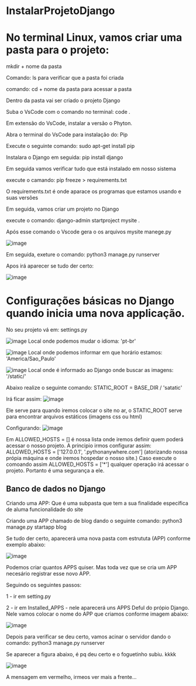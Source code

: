 # InstalarProjetoDjango

# No terminal Linux, vamos criar uma pasta para o projeto:

mkdir + nome da pasta

Comando: ls para verificar que a pasta foi criada

comando: cd + nome da pasta para acessar a pasta

Dentro da pasta vai ser criado o projeto Django

Suba o VsCode com o comando no terminal: code .

Em extensão do VsCode, instalar a versão o Phyton.

Abra o terminal do VsCode  para instalação do: Pip

Execute o seguinte comando: sudo apt-get install pip

Instalara o Django em seguida: pip install django

Em seguida vamos verificar tudo que está instalado em nosso sistema

execute o camando: pip freeze > requirements.txt

O requirements.txt é onde aparace os programas que estamos usando e suas versões

Em seguida, vamos criar um projeto no Django

execute o comando: django-admin startproject mysite .  

Após esse comando o Vscode gera o os arquivos
mysite
manege.py

![image](https://github.com/leandroloffeu/InstalarProjetoDjango/assets/112645165/81f97f47-bc28-4d08-bc31-0a1c5590aaa0)

Em seguida, exeture o comando: python3 manage.py runserver

Apos irá aparecer se tudo der certo:

![image](https://github.com/leandroloffeu/InstalarProjetoDjango/assets/112645165/a7c90caf-0484-4812-a277-008b0739509a)


# Configurações básicas no Django quando inicia uma nova applicação.


No seu projeto vá em: settings.py

![image](https://github.com/leandroloffeu/InstalarProjetoDjango/assets/112645165/2aea7285-5bde-4c67-b68c-c5ecdc850785)
Local onde podemos mudar o idioma: 'pt-br'

![image](https://github.com/leandroloffeu/InstalarProjetoDjango/assets/112645165/683315e9-2c86-4f29-a748-68d98a27e83e)
Local onde podemos informar em que horário estamos: 'America/Sao_Paulo'

![image](https://github.com/leandroloffeu/InstalarProjetoDjango/assets/112645165/6f106402-c161-475d-9178-7df8826299b6)
Local onde é informado ao Django onde buscar as imagens: '/static/'

Abaixo realize o seguinte comando: STATIC_ROOT = BASE_DIR / 'satatic'

Irá ficar assim:
![image](https://github.com/leandroloffeu/InstalarProjetoDjango/assets/112645165/bbd826df-e054-4927-991b-5d80c51f0106)

Ele serve para quando iremos colocar o site no ar, o STATIC_ROOT serve para encontrar arquivos estáticos (imagens css ou html)



Configurando:
![image](https://github.com/leandroloffeu/InstalarProjetoDjango/assets/112645165/aec95f66-e3c1-44c4-88fc-4f60a940091b)

Em  ALLOWED_HOSTS = [] é nossa lista onde iremos definir quem poderá acessar o nosso projeto.
A principio irmos configurar assim: ALLOWED_HOSTS = ['127.0.0.1', '.pythonanywhere.com'] (atorizando nossa própia máquina e onde iremos hospedar o nosso site.) 
Caso execute o comoando assim ALLOWED_HOSTS = ['*'] qualquer operação irá acessar o projeto. Portanto é uma segurança a ele.


## Banco de dados no Django

Criando uma APP: Que é uma subpasta que tem a sua finalidade específica de aluma funcionalidade do site

Criando uma APP chamado de blog dando o seguinte comando: python3 manage.py startapp blog

Se tudo der certo, aparecerá uma nova pasta com estrututa (APP) conforme exemplo abaixo:

![image](https://github.com/leandroloffeu/InstalarProjetoDjango/assets/112645165/a85da876-529c-47e6-ac68-7817a5f80617)

Podemos criar quantos APPS quiser. Mas toda vez que se cria um APP necesário registrar esse novo APP.

Seguindo os seguintes passos:

1 - ir em setting.py

2 - ir em Installed_APPS - nele aparecerá uns APPS Deful do própio Django. Nele vamos colocar o nome do APP que criamos conforme imagem abaixo:

![image](https://github.com/leandroloffeu/InstalarProjetoDjango/assets/112645165/ecc712cc-260d-49d0-b724-3efb62e1442d)

Depois para verificar se deu certo, vamos acinar o servidor dando o comando: python3 manage.py runserver

Se aparecer a figura abaixo, é pq deu certo e o foguetinho subiu. kkkk

![image](https://github.com/leandroloffeu/InstalarProjetoDjango/assets/112645165/5143a241-0065-4e57-ac88-c538462ec087)

A mensagem em vermelho, irmeos ver mais a frente... 

























